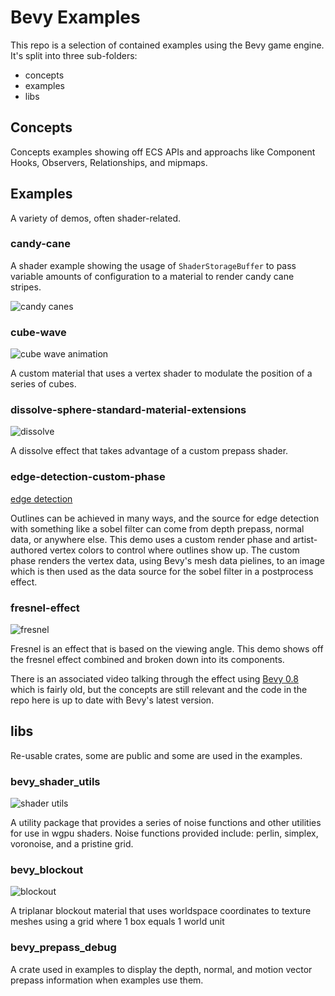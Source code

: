 # Bevy Examples

This repo is a selection of contained examples using the Bevy game engine.
It's split into three sub-folders:

- concepts
- examples
- libs

## Concepts

Concepts examples showing off ECS APIs and approachs like Component Hooks, Observers, Relationships, and mipmaps.

## Examples

A variety of demos, often shader-related.

### candy-cane

A shader example showing the usage of `ShaderStorageBuffer` to pass variable amounts of configuration to a material to render candy cane stripes.

![candy canes](examples/candy-cane/readme/demo.avif)

### cube-wave

![cube wave animation](examples/cube-wave/readme/demo.gif)

A custom material that uses a vertex shader to modulate the position of a series of cubes.

### dissolve-sphere-standard-material-extensions

![dissolve](examples/dissolve-sphere-standard-material-extensions/readme/demo.png)

A dissolve effect that takes advantage of a custom prepass shader.

### edge-detection-custom-phase

[edge detection](examples/edge-detection-custom-phase/readme/full-output.avif)

Outlines can be achieved in many ways, and the source for edge detection with something like a sobel filter can come from depth prepass, normal data, or anywhere else.
This demo uses a custom render phase and artist-authored vertex colors to control where outlines show up.
The custom phase renders the vertex data, using Bevy's mesh data pielines, to an image which is then used as the data source for the sobel filter in a postprocess effect.

### fresnel-effect

![fresnel](examples/fresnel-effect/readme/demo.avif)

Fresnel is an effect that is based on the viewing angle.
This demo shows off the fresnel effect combined and broken down into its components.

There is an associated video talking through the effect using [Bevy 0.8](https://www.youtube.com/watch?v=a66SysxGebo) which is fairly old, but the concepts are still relevant and the code in the repo here is up to date with Bevy's latest version.

###

## libs

Re-usable crates, some are public and some are used in the examples.

### bevy_shader_utils

![shader utils](./libs/bevy_shader_utils/readme/pristine_grid.avif)

A utility package that provides a series of noise functions and other utilities for use in wgpu shaders.
Noise functions provided include: perlin, simplex, voronoise, and a pristine grid.

### bevy_blockout

![blockout](./libs/bevy_blockout/readme/demo.avif)

A triplanar blockout material that uses worldspace coordinates to texture meshes using a grid where 1 box equals 1 world unit

### bevy_prepass_debug

A crate used in examples to display the depth, normal, and motion vector prepass information when examples use them.
